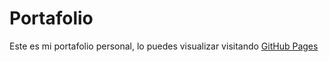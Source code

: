 # Portafolio
Este es mi portafolio personal, lo puedes visualizar visitando [GitHub Pages](https://pages.github.com/)
